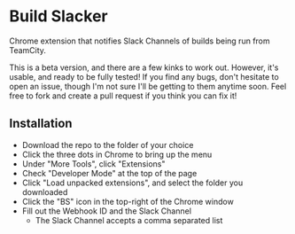 # Build Slacker
Chrome extension that notifies Slack Channels of builds being run from TeamCity.

This is a beta version, and there are a few kinks to work out.  However, it's usable, and ready to be fully tested!
If you find any bugs, don't hesitate to open an issue, though I'm not sure I'll be getting to them anytime soon.  Feel
free to fork and create a pull request if you think you can fix it!

## Installation

- Download the repo to the folder of your choice
- Click the three dots in Chrome to bring up the menu
- Under "More Tools", click "Extensions"
- Check "Developer Mode" at the top of the page
- Click "Load unpacked extensions", and select the folder you downloaded
- Click the "BS" icon in the top-right of the Chrome window
- Fill out the Webhook ID and the Slack Channel
  - The Slack Channel accepts a comma separated list
